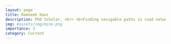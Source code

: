 ```yaml
---
layout: page
title: Ramneek Kaur
description: PhD Scholar, <br> <b>Finding navigable paths in road networks</b>
img: #assets/img/mine.png
importance: 3
category: Current
---
```

